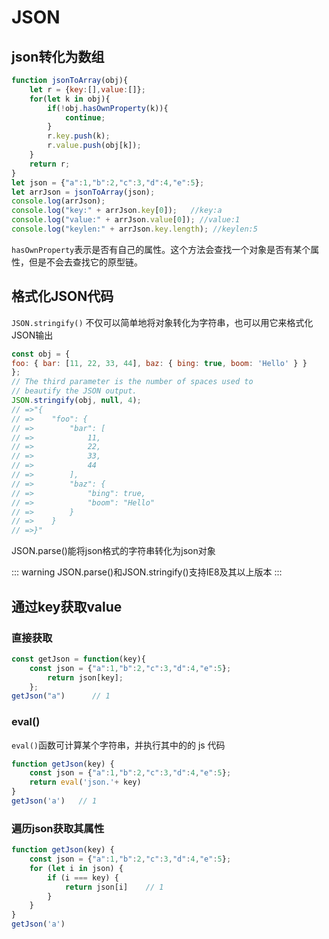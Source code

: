 # JSON

## json转化为数组

```js
function jsonToArray(obj){
    let r = {key:[],value:[]};
    for(let k in obj){
        if(!obj.hasOwnProperty(k)){
            continue;
        }
        r.key.push(k);
        r.value.push(obj[k]);
    }
    return r;
}
let json = {"a":1,"b":2,"c":3,"d":4,"e":5};
let arrJson = jsonToArray(json);
console.log(arrJson);
console.log("key:" + arrJson.key[0]);   //key:a
console.log("value:" + arrJson.value[0]); //value:1
console.log("keylen:" + arrJson.key.length); //keylen:5
```

`hasOwnProperty`表示是否有自己的属性。这个方法会查找一个对象是否有某个属性，但是不会去查找它的原型链。

## 格式化JSON代码

`JSON.stringify()` 不仅可以简单地将对象转化为字符串，也可以用它来格式化JSON输出

```js
const obj = {
foo: { bar: [11, 22, 33, 44], baz: { bing: true, boom: 'Hello' } }
};
// The third parameter is the number of spaces used to
// beautify the JSON output.
JSON.stringify(obj, null, 4);
// =>"{
// =>    "foo": {
// =>        "bar": [
// =>            11,
// =>            22,
// =>            33,
// =>            44
// =>        ],
// =>        "baz": {
// =>            "bing": true,
// =>            "boom": "Hello"
// =>        }
// =>    }
// =>}"
```

JSON.parse()能将json格式的字符串转化为json对象

::: warning
JSON.parse()和JSON.stringify()支持IE8及其以上版本
:::

## 通过key获取value

### 直接获取

```js
const getJson = function(key){
    const json = {"a":1,"b":2,"c":3,"d":4,"e":5};
        return json[key];
    };
getJson("a")      // 1
```

### eval()

`eval()`函数可计算某个字符串，并执行其中的的 js 代码

```js
function getJson(key) {
    const json = {"a":1,"b":2,"c":3,"d":4,"e":5};
    return eval('json.'+ key)
}
getJson('a')   // 1
```

### 遍历json获取其属性

```js
function getJson(key) {
    const json = {"a":1,"b":2,"c":3,"d":4,"e":5};
    for (let i in json) {
        if (i === key) {
            return json[i]    // 1
        }
    }
}
getJson('a')
```
